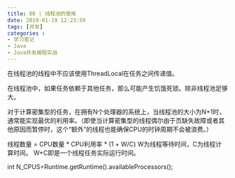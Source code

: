 ```yaml
---
title: 08 | 线程池的使用
date: 2019-01-19 12:23:59
tags: [并发]
categories :
- 学习笔记
- Java
- Java并发编程实战
---
```


在线程池的线程中不应该使用ThreadLocal在任务之间传递值。

在线程池中，如果任务依赖于其他任务，那么可能产生饥饿死锁。除非线程池足够大。

对于计算密集型的任务，在拥有N个处理器的系统上，当线程池的大小为N+1时，通常能实现最优的利用率。（即使当计算密集型的线程偶尔由于页缺失故障或者其他原因而暂停时，这个“额外”的线程也能确保CPU的时钟周期不会被浪费。）

线程数量 = CPU数量 * CPU利用率 * (1 + W/C)
W为线程等待时间，C为线程计算时间。
W+C即是一个线程任务实际运行时间。

int N_CPUS=Runtime.getRuntime().availableProcessors(); 